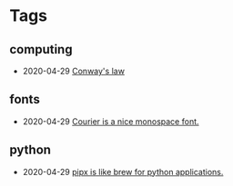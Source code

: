 # Tags

## computing

* 2020-04-29 [Conway's law](2020-04-29-conwayslaw.html)

## fonts

* 2020-04-29 [Courier is a nice monospace font.](2020-04-29-courier.html)

## python

* 2020-04-29 [pipx is like brew for python applications.](2020-04-29-pipx.html)
